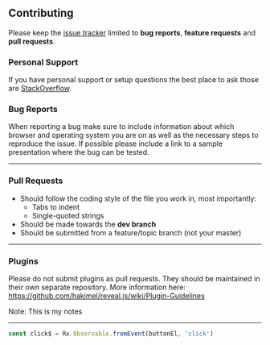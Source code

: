 ## Contributing

Please keep the [issue tracker](http://github.com/hakimel/reveal.js/issues) limited to **bug reports**, **feature requests** and **pull requests**.


### Personal Support
If you have personal support or setup questions the best place to ask those are [StackOverflow](http://stackoverflow.com/questions/tagged/reveal.js).


### Bug Reports
When reporting a bug make sure to include information about which browser and operating system you are on as well as the necessary steps to reproduce the issue. If possible please include a link to a sample presentation where the bug can be tested.

---

### Pull Requests
- Should follow the coding style of the file you work in, most importantly:
  - Tabs to indent <!-- .element: class="fragment" data-fragment-index="1" -->
  - Single-quoted strings <!-- .element: class="fragment" data-fragment-index="1" -->
- Should be made towards the **dev branch**
- Should be submitted from a feature/topic branch (not your master)


---

### Plugins
Please do not submit plugins as pull requests. They should be maintained in their own separate repository. More information here: https://github.com/hakimel/reveal.js/wiki/Plugin-Guidelines

Note:
This is my notes

---

```javascript
const click$ = Rx.Observable.fromEvent(buttonEl, 'click')

```
